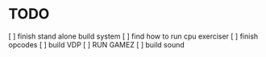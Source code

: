 # TODO 
[ ] finish stand alone build system
[ ] find how to run cpu exerciser
[ ] finish opcodes
[ ] build VDP
[ ] RUN GAMEZ
[ ] build sound